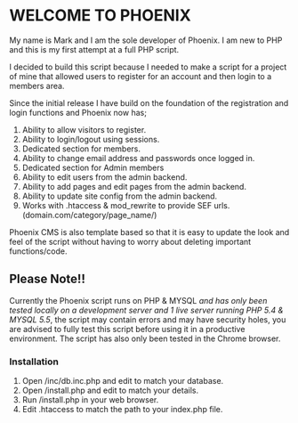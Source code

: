 # WELCOME TO PHOENIX

My name is Mark and I am the sole developer of Phoenix. I am new to PHP and this is my first attempt at a full PHP script.

I decided to build this script because I needed to make a script for a project of mine that allowed users to register for an account and then login to a members area. 

Since the initial release I have build on the foundation of the registration and login functions and Phoenix now has;

1. Ability to allow visitors to register.
2. Ability to login/logout using sessions.
3. Dedicated section for members.
4. Ability to change email address and passwords once logged in.
5. Dedicated section for Admin members
6. Ability to edit users from the admin backend.
7. Ability to add pages and edit pages from the admin backend.
8. Ability to update site config from the admin backend.
7. Works with .htaccess & mod_rewrite to provide SEF urls. (domain.com/category/page_name/)

Phoenix CMS is also template based so that it is easy to update the look and feel of the script without having to worry about deleting important functions/code.

## Please Note!!
Currently the Phoenix script runs on PHP & MYSQL *and has only been tested locally on a development server and 1 live server running PHP 5.4 & MYSQL 5.5*, the script may contain errors and may have security holes, 
you are advised to fully test this script before using it in a productive environment. The script has also only been tested in the Chrome browser.

### Installation

1. Open /inc/db.inc.php and edit to match your database.
2. Open /install.php and edit to match your details.
3. Run /install.php in your web browser.
4. Edit .htaccess to match the path to your index.php file.